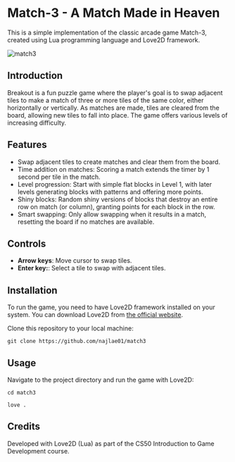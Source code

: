 
# Match-3 - A Match Made in Heaven

This is a simple implementation of the classic arcade game Match-3, created using Lua programming language and Love2D framework.

![match3](https://github.com/najlae01/match3/assets/88176530/18c22ed6-eaa3-4af0-8f18-62ac306f177a)


## Introduction

Breakout is a fun puzzle game where the player's goal is to swap adjacent tiles to make a match of three or more tiles of the same color, either horizontally or vertically. As matches are made, tiles are cleared from the board, allowing new tiles to fall into place. The game offers various levels of increasing difficulty.

## Features

-  Swap adjacent tiles to create matches and clear them from the board.
-  Time addition on matches: Scoring a match extends the timer by 1 second per tile in the match.
-  Level progression: Start with simple flat blocks in Level 1, with later levels generating blocks with patterns and offering more points.
-  Shiny blocks: Random shiny versions of blocks that destroy an entire row on match (or column), granting points for each block in the row.
-  Smart swapping: Only allow swapping when it results in a match, resetting the board if no matches are available.

## Controls

- **Arrow keys**: Move cursor to swap tiles.
- **Enter key:**: Select a tile to swap with adjacent tiles.

## Installation

To run the game, you need to have Love2D framework installed on your system. You can download Love2D from [the official website](https://love2d.org/).

Clone this repository to your local machine:

```
git clone https://github.com/najlae01/match3
```

## Usage

Navigate to the project directory and run the game with Love2D:

```
cd match3
```
```
love .
```

## Credits

Developed with Love2D (Lua) as part of the CS50 Introduction to Game Development course.
